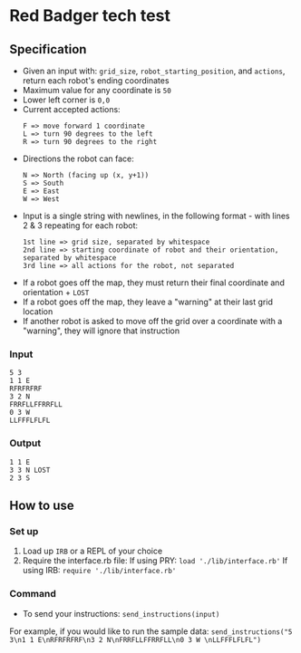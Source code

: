 # Red Badger tech test

## Specification

* Given an input with: `grid_size`, `robot_starting_position`, and `actions`, return each robot's ending coordinates
* Maximum value for any coordinate is `50`
* Lower left corner is `0,0`
* Current accepted actions: 
    ```
    F => move forward 1 coordinate
    L => turn 90 degrees to the left
    R => turn 90 degrees to the right
    ```
* Directions the robot can face:
    ```
    N => North (facing up (x, y+1))
    S => South
    E => East
    W => West
    ```
* Input is a single string with newlines, in the following format - with lines 2 & 3 repeating for each robot:
    ```
    1st line => grid size, separated by whitespace
    2nd line => starting coordinate of robot and their orientation, separated by whitespace
    3rd line => all actions for the robot, not separated
    ```
* If a robot goes off the map, they must return their final coordinate and orientation + `LOST`
* If a robot goes off the map, they leave a "warning" at their last grid location
* If another robot is asked to move off the grid over a coordinate with a "warning", they will ignore that instruction

### Input

```
5 3
1 1 E 
RFRFRFRF
3 2 N 
FRRFLLFFRRFLL
0 3 W 
LLFFFLFLFL
```

### Output
```
1 1 E
3 3 N LOST 
2 3 S
```

## How to use

### Set up

1. Load up `IRB` or a REPL of your choice
2. Require the interface.rb file:
   If using PRY: `load './lib/interface.rb'`
   If using IRB: `require './lib/interface.rb'`

### Command

- To send your instructions: `send_instructions(input)`

For example, if you would like to run the sample data: `send_instructions("5 3\n1 1 E\nRFRFRFRF\n3 2 N\nFRRFLLFFRRFLL\n0 3 W \nLLFFFLFLFL")`
